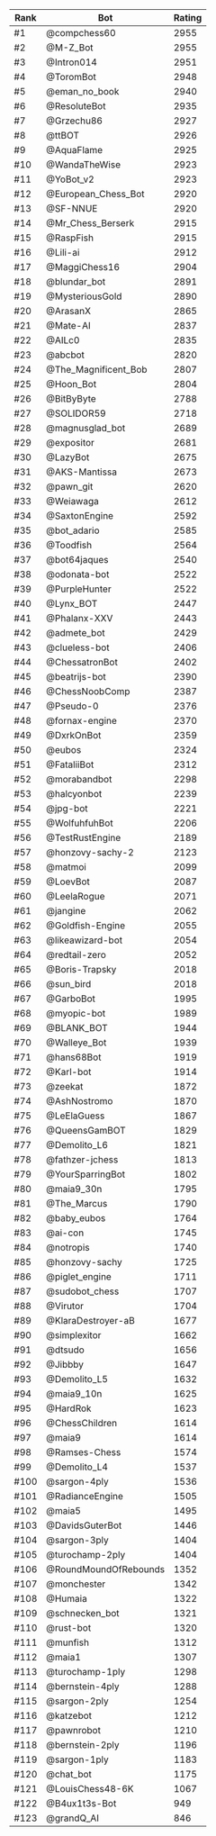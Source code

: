 Rank|Bot|Rating
---|---|---
#1|@compchess60|2955
#2|@M-Z_Bot|2955
#3|@Intron014|2951
#4|@ToromBot|2948
#5|@eman_no_book|2940
#6|@ResoluteBot|2935
#7|@Grzechu86|2927
#8|@ttBOT|2926
#9|@AquaFlame|2925
#10|@WandaTheWise|2923
#11|@YoBot_v2|2923
#12|@European_Chess_Bot|2920
#13|@SF-NNUE|2920
#14|@Mr_Chess_Berserk|2915
#15|@RaspFish|2915
#16|@Lili-ai|2912
#17|@MaggiChess16|2904
#18|@blundar_bot|2891
#19|@MysteriousGold|2890
#20|@ArasanX|2865
#21|@Mate-AI|2837
#22|@AILc0|2835
#23|@abcbot|2820
#24|@The_Magnificent_Bob|2807
#25|@Hoon_Bot|2804
#26|@BitByByte|2788
#27|@SOLIDOR59|2718
#28|@magnusglad_bot|2689
#29|@expositor|2681
#30|@LazyBot|2675
#31|@AKS-Mantissa|2673
#32|@pawn_git|2620
#33|@Weiawaga|2612
#34|@SaxtonEngine|2592
#35|@bot_adario|2585
#36|@Toodfish|2564
#37|@bot64jaques|2540
#38|@odonata-bot|2522
#39|@PurpleHunter|2522
#40|@Lynx_BOT|2447
#41|@Phalanx-XXV|2443
#42|@admete_bot|2429
#43|@clueless-bot|2406
#44|@ChessatronBot|2402
#45|@beatrijs-bot|2390
#46|@ChessNoobComp|2387
#47|@Pseudo-0|2376
#48|@fornax-engine|2370
#49|@DxrkOnBot|2359
#50|@eubos|2324
#51|@FataliiBot|2312
#52|@morabandbot|2298
#53|@halcyonbot|2239
#54|@jpg-bot|2221
#55|@WolfuhfuhBot|2206
#56|@TestRustEngine|2189
#57|@honzovy-sachy-2|2123
#58|@matmoi|2099
#59|@LoevBot|2087
#60|@LeelaRogue|2071
#61|@jangine|2062
#62|@Goldfish-Engine|2055
#63|@likeawizard-bot|2054
#64|@redtail-zero|2052
#65|@Boris-Trapsky|2018
#66|@sun_bird|2018
#67|@GarboBot|1995
#68|@myopic-bot|1989
#69|@BLANK_BOT|1944
#70|@Walleye_Bot|1939
#71|@hans68Bot|1919
#72|@Karl-bot|1914
#73|@zeekat|1872
#74|@AshNostromo|1870
#75|@LeElaGuess|1867
#76|@QueensGamBOT|1829
#77|@Demolito_L6|1821
#78|@fathzer-jchess|1813
#79|@YourSparringBot|1802
#80|@maia9_30n|1795
#81|@The_Marcus|1790
#82|@baby_eubos|1764
#83|@ai-con|1745
#84|@notropis|1740
#85|@honzovy-sachy|1725
#86|@piglet_engine|1711
#87|@sudobot_chess|1707
#88|@Virutor|1704
#89|@KlaraDestroyer-aB|1677
#90|@simplexitor|1662
#91|@dtsudo|1656
#92|@Jibbby|1647
#93|@Demolito_L5|1632
#94|@maia9_10n|1625
#95|@HardRok|1623
#96|@ChessChildren|1614
#97|@maia9|1614
#98|@Ramses-Chess|1574
#99|@Demolito_L4|1537
#100|@sargon-4ply|1536
#101|@RadianceEngine|1505
#102|@maia5|1495
#103|@DavidsGuterBot|1446
#104|@sargon-3ply|1404
#105|@turochamp-2ply|1404
#106|@RoundMoundOfRebounds|1352
#107|@monchester|1342
#108|@Humaia|1322
#109|@schnecken_bot|1321
#110|@rust-bot|1320
#111|@munfish|1312
#112|@maia1|1307
#113|@turochamp-1ply|1298
#114|@bernstein-4ply|1288
#115|@sargon-2ply|1254
#116|@katzebot|1212
#117|@pawnrobot|1210
#118|@bernstein-2ply|1196
#119|@sargon-1ply|1183
#120|@chat_bot|1175
#121|@LouisChess48-6K|1067
#122|@B4ux1t3s-Bot|949
#123|@grandQ_AI|846
